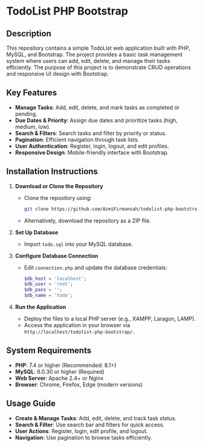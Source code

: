 # TodoList PHP Bootstrap

## Description

This repository contains a simple TodoList web application built with PHP, MySQL, and Bootstrap. The project provides a basic task management system where users can add, edit, delete, and manage their tasks efficiently. The purpose of this project is to demonstrate CRUD operations and responsive UI design with Bootstrap.

## Key Features

- **Manage Tasks**: Add, edit, delete, and mark tasks as completed or pending.
- **Due Dates & Priority**: Assign due dates and prioritize tasks (high, medium, low).
- **Search & Filters**: Search tasks and filter by priority or status.
- **Pagination**: Efficient navigation through task lists.
- **User Authentication**: Register, login, logout, and edit profiles.
- **Responsive Design**: Mobile-friendly interface with Bootstrap.

## Installation Instructions

1. **Download or Clone the Repository**

   - Clone the repository using:
     ```bash
     git clone https://github.com/AzmiFirmansah/todolist-php-bootstrap.git
     ```
   - Alternatively, download the repository as a ZIP file.

2. **Set Up Database**

   - Import `todo.sql` into your MySQL database.

3. **Configure Database Connection**

   - Edit `connection.php` and update the database credentials:
     ```php
     $db_host = 'localhost';
     $db_user = 'root';
     $db_pass = '';
     $db_name = 'todo';
     ```

4. **Run the Application**

   - Deploy the files to a local PHP server (e.g., XAMPP, Laragon, LAMP).
   - Access the application in your browser via `http://localhost/todolist-php-bootstrap/`.

## System Requirements

- **PHP**: 7.4 or higher (Recommended: 8.1+)
- **MySQL**: 8.0.30 or higher (Required)
- **Web Server**: Apache 2.4+ or Nginx
- **Browser**: Chrome, Firefox, Edge (modern versions)

## Usage Guide

- **Create & Manage Tasks**: Add, edit, delete, and track task status.
- **Search & Filter**: Use search bar and filters for quick access.
- **User Actions**: Register, login, edit profile, and logout.
- **Navigation**: Use pagination to browse tasks efficiently.

